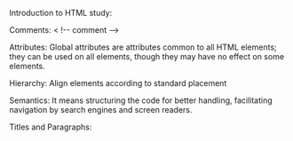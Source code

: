 Introduction to HTML study:

Comments:
< !-- comment -->

Attributes:
Global attributes are attributes common to all HTML elements; they can be used on all elements, though they may have no effect on some elements.

Hierarchy:
Align elements according to standard placement

Semantics: 
It means structuring the code for better handling, facilitating navigation by search engines and screen readers.

Titles and Paragraphs:


